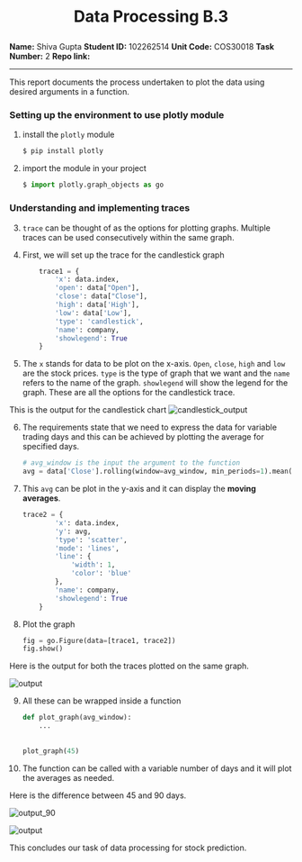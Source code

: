 <h1><p align="center"> 
    Data Processing B.3
</h1>

**Name:** Shiva Gupta
**Student ID:** 102262514 
**Unit Code:** COS30018
**Task Number:** 2
**Repo link:** 

****

This report documents the process undertaken to plot the data using desired arguments in a function. 

### Setting up the environment to use plotly module 

1. install the `plotly` module

   ```python
   $ pip install plotly
   ```

2. import the module in your project 

   ```python
   $ import plotly.graph_objects as go
   ```

### Understanding and implementing traces 

3. `trace` can be thought of as the options for plotting graphs. Multiple traces can be used consecutively within the same graph. 

4. First, we will set up the trace for the candlestick graph

   ```python
       trace1 = {
           'x': data.index,
           'open': data["Open"],
           'close': data["Close"],
           'high': data['High'],
           'low': data['Low'],
           'type': 'candlestick',
           'name': company,
           'showlegend': True
       }
   ```

5. The `x` stands for data to be plot on the x-axis. `Open`, `close`, `high` and `low` are the stock prices. `type` is the type of graph that we want and the `name` refers to the name of the graph. `showlegend` will show the legend for the graph. These are all the options for the candlestick trace. 

This is the output for the candlestick chart
![candlestick_output]()

6. The requirements state that we need to express the data for variable trading days and this can be achieved by plotting the average for specified days. 

   ```python
   # avg_window is the input the argument to the function
   avg = data['Close'].rolling(window=avg_window, min_periods=1).mean()
   ```

7. This `avg` can be plot in the y-axis and it can display the **moving averages**.

   ```python
   trace2 = {
           'x': data.index,
           'y': avg,
           'type': 'scatter',
           'mode': 'lines',
           'line': {
               'width': 1,
               'color': 'blue'
           },
           'name': company,
           'showlegend': True
       }
   ```

8. Plot the graph

   ```python
   fig = go.Figure(data=[trace1, trace2])
   fig.show()
   ```

Here is the output for both the traces plotted on the same graph. 

![output]() 

9. All these can be wrapped inside a function 

   ```python
   def plot_graph(avg_window):
       ...
       
       
   plot_graph(45)
   ```

10. The function can be called with a variable number of days and it will plot the averages as needed. 

Here is the difference between 45 and 90 days. 

![output_90]()

![output]()

This concludes our task of data processing for stock prediction. 